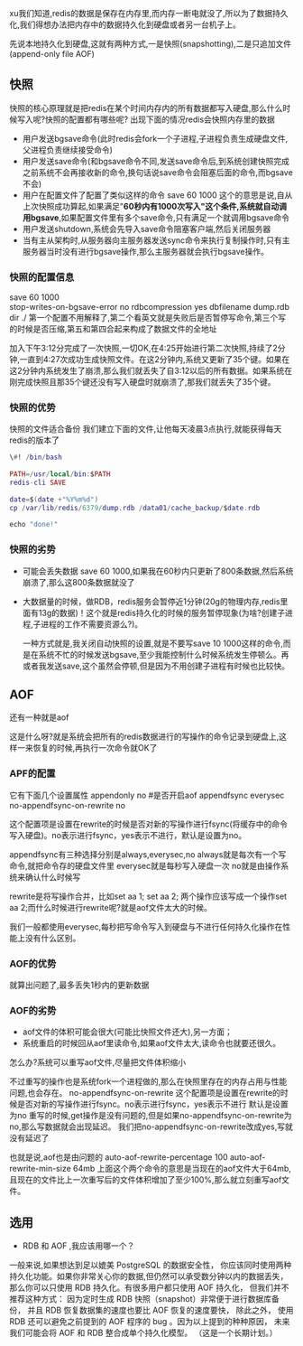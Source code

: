 xu我们知道,redis的数据是保存在内存里,而内存一断电就没了,所以为了数据持久化,我们得想办法把内存中的数据持久化到硬盘或者另一台机子上。

先说本地持久化到硬盘,这就有两种方式,一是快照(snapshotting),二是只追加文件(append-only file AOF)

## 快照

快照的核心原理就是把redis在某个时间内存内的所有数据都写入硬盘,那么什么时候写入呢?快照的配置都有哪些呢?
出现下面的情况redis会快照内存里的数据

* 用户发送bgsave命令(此时redis会fork一个子进程,子进程负责生成硬盘文件,父进程负责继续接受命令)
* 用户发送save命令(和bgsave命令不同,发送save命令后,到系统创建快照完成之前系统不会再接收新的命令,换句话说save命令会阻塞后面的命令,而bgsave不会)
* 用户在配置文件了配置了类似这样的命令 
    save 60 1000
    这个的意思是说,自从上次快照成功算起,如果满足"**60秒内有1000次写入"这个条件,系统就自动调用bgsave**,如果配置文件里有多个save命令,只有满足一个就调用bgsave命令
* 用户发送shutdown,系统会先导入save命令阻塞客户端,然后关闭服务器
* 当有主从架构时,从服务器向主服务器发送sync命令来执行复制操作时,只有主服务器当时没有进行bgsave操作,那么主服务器就会执行bgsave操作。

### 快照的配置信息

save 60 1000           
stop-writes-on-bgsave-error no
rdbcompression yes
dbfilename dump.rdb
dir ./
第一个配置不用解释了,第二个看英文就是失败后是否暂停写命令,第三个写的时候是否压缩,第五和第四合起来构成了数据文件的全地址

加入下午3:12分完成了一次快照,一切OK,在4:25开始进行第二次快照,持续了2分钟,一直到4:27次成功生成快照文件。在这2分钟内,系统又更新了35个键。如果在这2分钟内系统发生了崩溃,那么我们就丢失了自3:12以后的所有数据。如果系统在刚完成快照且那35个键还没有写入硬盘时就崩溃了,那我们就丢失了35个键。

### 快照的优势

快照的文件适合备份
我们建立下面的文件,让他每天凌晨3点执行,就能获得每天redis的版本了

```lua
\#! /bin/bash  
   
PATH=/usr/local/bin:$PATH  
redis-cli SAVE  
   
date=$(date +"%Y%m%d")  
cp /var/lib/redis/6379/dump.rdb /data01/cache_backup/$date.rdb  
    
echo "done!"  
```



### 快照的劣势

* 可能会丢失数据
  save 60 1000,如果我在60秒内只更新了800条数据,然后系统崩溃了,那么这800条数据就没了

* 大数据量的时候，做RDB，redis服务会暂停近1分钟(20g的物理内存,redis里面有13g的数据)！这个就是redis持久化的时候的服务暂停现象(为啥?创建子进程,子进程的工作不需要资源么?)。

  一种方式就是,我关闭自动快照的设置,就是不要写save 10 1000这样的命令,而是在系统不忙的时候发送bgsave,至少我能控制什么时候系统发生停顿么。再或者我发送save,这个虽然会停顿,但是因为不用创建子进程有时候也比较快。



## AOF

还有一种就是aof

这是什么呀?就是系统会把所有的redis数据进行的写操作的命令记录到硬盘上,这样一来恢复的时候,再执行一次命令就OK了

### APF的配置

它有下面几个设置属性
appendonly no    #是否开启aof 
appendfsync everysec 
no-appendfsync-on-rewrite no

这个配置项是设置在rewrite的时候是否对新的写操作进行fsync(将缓存中的命令写入硬盘)。no表示进行fsync，yes表示不进行，默认是设置为no。

appendfsync有三种选择分别是always,everysec,no
always就是每次有一个写命令,就把命令存的硬盘文件里
everysec就是每秒写入硬盘一次
no就是由操作系统来确认什么时候写

rewrite是将写操作合并，比如set aa 1; set aa 2; 两个操作应该写成一个操作set aa 2;而什么时候进行rewrite呢?就是aof文件太大的时候。

我们一般都使用everysec,每秒把写命令写入到硬盘与不进行任何持久化操作在性能上没有什么区别。

### AOF的优势

就算出问题了,最多丢失1秒内的更新数据

### AOF的劣势

* aof文件的体积可能会很大(可能比快照文件还大),另一方面；
* 系统重启的时候回从aof里读命令,如果aof文件太大,读命令也就要还很久。

怎么办?系统可以重写aof文件,尽量把文件体积缩小

不过重写的操作也是系统fork一个进程做的,那么在快照里存在的内存占用与性能问题,也会存在。
no-appendfsync-on-rewrite
这个配置项是设置在rewrite的时候是否对新的写操作进行fsync。no表示进行fsync，yes表示不进行
默认是设置为no
重写的时候,get操作是没有问题的,但是如果no-appendfsync-on-rewrite为no,那么写数据就会出现延迟。
我们把no-appendfsync-on-rewrite改成yes,写就没有延迟了

也就是说,aof也是由问题的
auto-aof-rewrite-percentage 100
auto-aof-rewrite-min-size 64mb
上面这个两个命令的意思是当现在的aof文件大于64mb,且现在的文件比上一次重写后的文件体积增加了至少100%,那么就立刻重写aof文件。

## 选用

* RDB 和 AOF ,我应该用哪一个？

一般来说,如果想达到足以媲美 PostgreSQL 的数据安全性， 你应该同时使用两种持久化功能。如果你非常关心你的数据,但仍然可以承受数分钟以内的数据丢失， 那么你可以只使用 RDB 持久化。有很多用户都只使用 AOF 持久化， 但我们并不推荐这种方式： 因为定时生成 RDB 快照（snapshot）非常便于进行数据库备份， 并且 RDB 恢复数据集的速度也要比 AOF 恢复的速度要快， 除此之外， 使用 RDB 还可以避免之前提到的 AOF 程序的 bug 。因为以上提到的种种原因， 未来我们可能会将 AOF 和 RDB 整合成单个持久化模型。 （这是一个长期计划。）